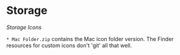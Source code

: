 # Storage

_Storage Icons_

```* Mac Folder.zip``` contains the Mac icon folder version. The Finder resources for custom icons don't 'git' all that well.
